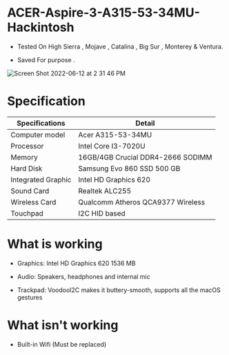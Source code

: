 # ACER-Aspire-3-A315-53-34MU-Hackintosh
* Tested On High Sierra , Mojave , Catalina , Big Sur , Monterey & Ventura.

* Saved For purpose .


![Screen Shot 2022-06-12 at 2 31 46 PM](https://user-images.githubusercontent.com/42302310/173233672-df485fd2-dfbe-4b48-aac4-84f445b04e3a.png)




# Specification

| Specifications  | Detail |
| ------------- | ------------- |
| Computer model  | Acer A315-53-34MU  |
|  Processor | Intel Core I3-7020U  |
| Memory  | 16GB/4GB Crucial DDR4-2666 SODIMM  |
| Hard Disk  | Samsung Evo 860 SSD 500 GB  |
| Integrated Graphic | Intel HD Graphics 620 |
| Sound Card  | Realtek ALC255  |
| Wireless Card  | Qualcomm Atheros QCA9377 Wireless  |
| Touchpad  | I2C HID based  |

# What is working

* Graphics: Intel HD Graphics 620 1536 МB

* Audio: Speakers, headphones and internal mic

* Trackpad: VoodooI2C makes it buttery-smooth, supports all the macOS gestures

# What isn't working
* Built-in Wifi (Must be replaced)
